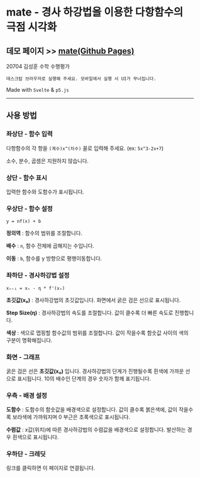 # mate - 경사 하강법을 이용한 다항함수의 극점 시각화

## 데모 페이지 >> [mate(Github Pages)](https://anter003.github.io/mate/)

20704 김성훈 수학 수행평가

```데스크탑 브라우저로 실행해 주세요. 모바일에서 실행 시 UI가 무너집니다.```

Made with `Svelte` & `p5.js`

---

## 사용 방법

### 좌상단 - 함수 입력

다항함수의 각 항을 `(계수)x^(차수)` 꼴로 입력해 주세요. (ex: `5x^3-2x+7`)

소수, 분수, 곱셈은 지원하지 않습니다.

### 상단 - 함수 표시

입력한 함수와 도함수가 표시됩니다.

### 우상단 - 함수 설정

`y = nf(x) + b`

**정의역** : 함수의 범위를 조절합니다.

**배수** : `n`, 함수 전체에 곱해지는 수입니다.

**이동** : `b`, 함수를 y 방향으로 평행이동합니다.

### 좌하단 - 경사하강법 설정

`xₙ₊₁ = xₙ - η * f'(xₙ)`

**초깃값(x₀)** : 경사하강법의 초깃값입니다. 화면에서 굵은 검은 선으로 표시됩니다.

**Step Size(η)** : 경사하강법의 속도를 조절합니다. 값이 클수록 더 빠른 속도로 진행합니다.

**색상** : 색으로 맵핑할 함수값의 범위를 조절합니다. 값이 작을수록 함숫값 사이의 색의 구분이 명확해집니다.

### 화면 - 그래프

굵은 검은 선은 **초깃값(x₀)** 입니다. 경사하강법의 단계가 진행될수록 흰색에 가까운 선으로 표시됩니다. 10의 배수인 단계의 경우 숫자가 함께 표기됩니다.

### 우측 - 배경 설정

**도함수** : 도함수의 함숫값을 배경색으로 설정합니다. 값이 클수록 붉은색에, 값이 작을수록 보라색에 가까워지며 0 부근은 초록색으로 표시됩니다.

**수렴값** : x값(위치)에 따른 경사하강법의 수렴값을 배경색으로 설정합니다. 발산하는 경우 흰색으로 표시됩니다.

### 우하단 - 크레딧

링크를 클릭하면 이 페이지로 연결됩니다.







